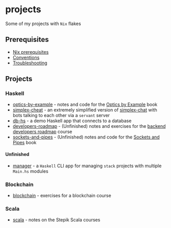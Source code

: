 # projects

Some of my projects with `Nix` flakes

## Prerequisites

- [Nix prerequisites](./README/NixPrerequisites.md)
- [Conventions](./README/Conventions.md)
- [Troubleshooting](./README/Troubleshooting.md)

## Projects

### Haskell

- [optics-by-example](./optics-by-example/) - notes and code for the [Optics by Example](https://leanpub.com/optics-by-example) book
- [simplex-cheat](./simplex-cheat) - an extremely simplified version of [simplex-chat](https://github.com/simplex-chat/simplex-chat) with bots talking to each other via a `servant` server
- [db-hs](./db-hs) - a demo Haskell app that connects to a database
- [developers-roadmap](./drv-tools) - (Unfinished) notes and exercises for the [backend developers roadmap](https://github.com/fullstack-development/developers-roadmap) course
- [sockets-and-pipes](./sockets-and-pipes) - (Unfinished) notes and code for the [Sockets and Pipes](https://leanpub.com/sockets-and-pipes) book

#### Unfinished

- [manager](./manager) - a `Haskell` CLI app for managing `stack` projects with multiple `Main.hs` modules

### Blockchain

- [blockchain](./blockchain) - exercises for a blockchain course

### Scala

- [scala](./scala) - notes on the Stepik Scala courses
